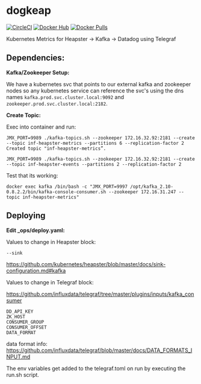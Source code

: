 # dogkeap
[![CircleCI](https://circleci.com/gh/Vungle/dogkeap/tree/master.svg?style=svg)](https://circleci.com/gh/Vungle/dogkeap/tree/master) [![Docker Hub](https://img.shields.io/badge/docker-ready-blue.svg)](https://registry.hub.docker.com/u/vungle/dogkeap/) [![Docker Pulls](https://img.shields.io/docker/pulls/vungle/dogkeap.svg)](https://registry.hub.docker.com/u/vungle/dogkeap/)

Kubernetes Metrics for Heapster -> Kafka -> Datadog using Telegraf

## Dependencies: 

**Kafka/Zookeeper Setup:** 

We have a kubernetes svc that points to our external kafka and zookeeper nodes so any kubernetes service can reference the svc's using the dns names `kafka.prod.svc.cluster.local:9092` and `zookeeper.prod.svc.cluster.local:2182`.

**Create Topic:**

Exec into container and run:

```
JMX_PORT=9989 ./kafka-topics.sh --zookeeper 172.16.32.92:2181 --create --topic inf-heapster-metrics --partitions 6 --replication-factor 2
Created topic "inf-heapster-metrics”.

JMX_PORT=9989 ./kafka-topics.sh --zookeeper 172.16.32.92:2181 --create --topic inf-heapster-events --partitions 2 --replication-factor 2
```

Test that its working:

```
docker exec kafka /bin/bash -c "JMX_PORT=9997 /opt/kafka_2.10-0.8.2.2/bin/kafka-console-consumer.sh --zookeeper 172.16.31.247 --topic inf-heapster-metrics"
```



## Deploying

**Edit _ops/deploy.yaml:**

Values to change in Heapster block:

`--sink`

https://github.com/kubernetes/heapster/blob/master/docs/sink-configuration.md#kafka

Values to change in Telegraf block:

https://github.com/influxdata/telegraf/tree/master/plugins/inputs/kafka_consumer

```
DD_API_KEY
ZK_HOST
CONSUMER_GROUP
CONSUMER_OFFSET
DATA_FORMAT
```

data format info: https://github.com/influxdata/telegraf/blob/master/docs/DATA_FORMATS_INPUT.md

The env variables get added to the telegraf.toml on run by executing the run.sh script.
